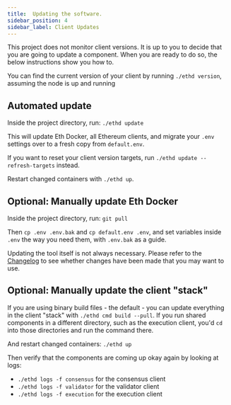```yaml
---
title:  Updating the software.
sidebar_position: 4
sidebar_label: Client Updates
---
```


This project does not monitor client versions. It is up to you to decide that you
are going to update a component. When you are ready to do so, the below instructions
show you how to.

You can find the current version of your client by running `./ethd version`, assuming the
node is up and running

## Automated update

Inside the project directory, run:
  `./ethd update`

This will update Eth Docker, all Ethereum clients, and migrate your `.env` settings over to a fresh copy
from `default.env`.

If you want to reset your client version targets, run `./ethd update --refresh-targets` instead.

Restart changed containers with `./ethd up`.

## Optional: Manually update Eth Docker

Inside the project directory, run:
  `git pull`

Then `cp .env .env.bak` and `cp default.env .env`, and set variables inside `.env`
the way you need them, with `.env.bak` as a guide.

Updating the tool itself is not always necessary. Please refer to the [Changelog](../About/Changelog.md) to see
whether changes have been made that you may want to use.

## Optional: Manually update the client "stack"

If you are using binary build files - the default - you can update everything
in the client "stack" with `./ethd cmd build --pull`. If you
run shared components in a different directory, such as the execution client,
you'd `cd` into those directories and run the command there.

And restart changed containers: `./ethd up`

Then verify that the components are coming up okay again by looking at logs:
- `./ethd logs -f consensus` for the consensus client
- `./ethd logs -f validator` for the validator client
- `./ethd logs -f execution` for the execution client
